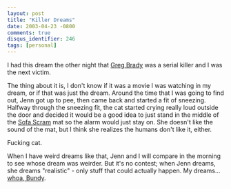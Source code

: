 ```yaml
---
layout: post
title: "Killer Dreams"
date: 2003-04-23 -0800
comments: true
disqus_identifier: 246
tags: [personal]
---
```

I had this dream the other night that [Greg
Brady](http://www.barrywilliams.net/) was a serial killer and I was the
next victim.

 The thing about it is, I don't know if it was a movie I was watching in
my dream, or if that was just the dream. Around the time that I was
going to find out, Jenn got up to pee, then came back and started a fit
of sneezing. Halfway through the sneezing fit, the cat started crying
really loud outside the door and decided it would be a good idea to just
stand in the middle of the [Sofa
Scram](http://www.drsfostersmith.com/product/prod_Display.cfm?siteid=1&pCatId=3455)
mat so the alarm would just stay on. She doesn't like the sound of the
mat, but I think she realizes the humans don't like it, either.

 Fucking cat.

 When I have weird dreams like that, Jenn and I will compare in the
morning to see whose dream was weirder. But it's no contest; when Jenn
dreams, she dreams "realistic" - only stuff that could actually happen.
My dreams... [whoa,
Bundy](http://www.sonypictures.com/tv/shows/married/).
